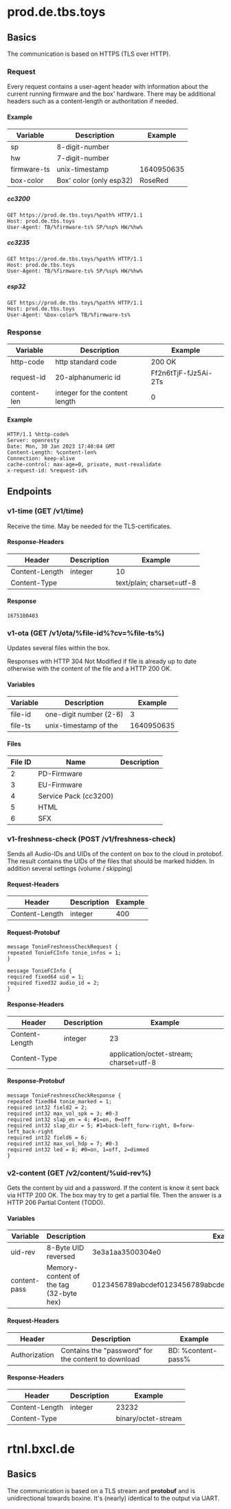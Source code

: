 # prod.de.tbs.toys
## Basics
The communication is based on HTTPS (TLS over HTTP).

### Request
Every request contains a user-agent header with information about the current running firmware and the box' hardware.
There may be additional headers such as a content-length or authoritation if needed.

#### Example
| Variable | Description | Example |
|---|---|---|
| sp | 8-digit-number |  |
| hw | 7-digit-number |  |
| firmware-ts | unix-timestamp | 1640950635 |
| box-color | Box' color (only esp32) | RoseRed |
##### cc3200
    GET https://prod.de.tbs.toys/%path% HTTP/1.1
    Host: prod.de.tbs.toys
    User-Agent: TB/%firmware-ts% SP/%sp% HW/%hw%

##### cc3235
    GET https://prod.de.tbs.toys/%path% HTTP/1.1
    Host: prod.de.tbs.toys
    User-Agent: TB/%firmware-ts% SP/%sp% HW/%hw%
##### esp32
    GET https://prod.de.tbs.toys/%path% HTTP/1.1
    Host: prod.de.tbs.toys
    User-Agent: %box-color% TB/%firmware-ts%

### Response
| Variable | Description | Example |
|---|---|---|
| http-code | http standard code | 200 OK |
| request-id | 20-alphanumeric id |  Ff2n6tTjF-fJz5Ai-2Ts |
| content-len | integer for the content length | 0 |

#### Example
    HTTP/1.1 %http-code%
    Server: openresty
    Date: Mon, 30 Jan 2023 17:40:04 GMT
    Content-Length: %content-len%
    Connection: keep-alive
    cache-control: max-age=0, private, must-revalidate
    x-request-id: %request-id%

## Endpoints
### v1-time (GET /v1/time) 
Receive the time. May be needed for the TLS-certificates. 

#### Response-Headers
| Header | Description | Example |
|---|---|---|
| Content-Length | integer | 10 |
| Content-Type | | text/plain; charset=utf-8 |
#### Response
    1675100403

### v1-ota (GET /v1/ota/%file-id%?cv=%file-ts%)
Updates several files within the box.

Responses with HTTP 304 Not Modified if file is already up to date otherwise with the content of the file and a HTTP 200 OK.

#### Variables
| Variable | Description | Example |
|---|---|---|
| file-id | one-digit number (2-6)| 3 |
| file-ts | unix-timestamp of the  | 1640950635 |

#### Files
| File ID | Name | Description |
|---|---|---|
| 2 | PD-Firmware | |
| 3 | EU-Firmware | |
| 4 | Service Pack (cc3200) | |
| 5 | HTML | |
| 6 | SFX | |

### v1-freshness-check (POST /v1/freshness-check)
Sends all Audio-IDs and UIDs of the content on box to the cloud in protobof. The result contains the UIDs of the files that should be marked hidden. In addition several settings (volume / skipping)

#### Request-Headers
| Header | Description | Example |
|---|---|---|
| Content-Length | integer | 400 |

#### Request-Protobuf
    message TonieFreshnessCheckRequest {
    repeated TonieFCInfo tonie_infos = 1;
    }

    message TonieFCInfo {
    required fixed64 uid = 1;
    required fixed32 audio_id = 2;
    }

#### Response-Headers
| Header | Description | Example |
|---|---|---|
| Content-Length | integer | 23 |
| Content-Type | | application/octet-stream; charset=utf-8 |

#### Response-Protobuf
    message TonieFreshnessCheckResponse {
    repeated fixed64 tonie_marked = 1;
    required int32 field2 = 2;
    required int32 max_vol_spk = 3; #0-3
    required int32 slap_en = 4; #1=on, 0=off
    required int32 slap_dir = 5; #1=back-left_forw-right, 0=forw-left_back-right
    required int32 field6 = 6;
    required int32 max_vol_hdp = 7; #0-3
    required int32 led = 8; #0=on, 1=off, 2=dimmed
    }

### v2-content (GET /v2/content/%uid-rev%)
Gets the content by uid and a password. If the content is know it sent back via HTTP 200 OK. The box may try to get a partial file. Then the answer is a HTTP 206 Partial Content (TODO).

#### Variables 
| Variable | Description | Example |
|---|---|---|
| uid-rev | 8-Byte UID reversed | 3e3a1aa3500304e0 |
| content-pass | Memory-content of the tag (32-byte hex) | 0123456789abcdef0123456789abcdef0123456789abcdef0123456789abcdef |
#### Request-Headers
| Header | Description | Example |
|---|---|---|
| Authorization | Contains the "password" for the content to download | BD: %content-pass% |

#### Response-Headers
| Header | Description | Example |
|---|---|---|
| Content-Length | integer | 23232 |
| Content-Type | | binary/octet-stream |

# rtnl.bxcl.de
## Basics
The communication is based on a TLS stream and **protobuf** and is unidirectional towards boxine. It's (nearly) identical to the output via UART. 